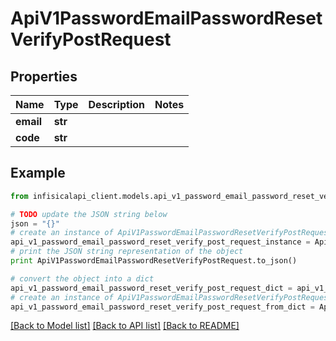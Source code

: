 # ApiV1PasswordEmailPasswordResetVerifyPostRequest


## Properties
Name | Type | Description | Notes
------------ | ------------- | ------------- | -------------
**email** | **str** |  | 
**code** | **str** |  | 

## Example

```python
from infisicalapi_client.models.api_v1_password_email_password_reset_verify_post_request import ApiV1PasswordEmailPasswordResetVerifyPostRequest

# TODO update the JSON string below
json = "{}"
# create an instance of ApiV1PasswordEmailPasswordResetVerifyPostRequest from a JSON string
api_v1_password_email_password_reset_verify_post_request_instance = ApiV1PasswordEmailPasswordResetVerifyPostRequest.from_json(json)
# print the JSON string representation of the object
print ApiV1PasswordEmailPasswordResetVerifyPostRequest.to_json()

# convert the object into a dict
api_v1_password_email_password_reset_verify_post_request_dict = api_v1_password_email_password_reset_verify_post_request_instance.to_dict()
# create an instance of ApiV1PasswordEmailPasswordResetVerifyPostRequest from a dict
api_v1_password_email_password_reset_verify_post_request_from_dict = ApiV1PasswordEmailPasswordResetVerifyPostRequest.from_dict(api_v1_password_email_password_reset_verify_post_request_dict)
```
[[Back to Model list]](../README.md#documentation-for-models) [[Back to API list]](../README.md#documentation-for-api-endpoints) [[Back to README]](../README.md)


